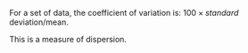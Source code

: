 For a set of data, the coefficient of variation is:
$100 \times standard$ deviation/mean.

This is a measure of dispersion.
